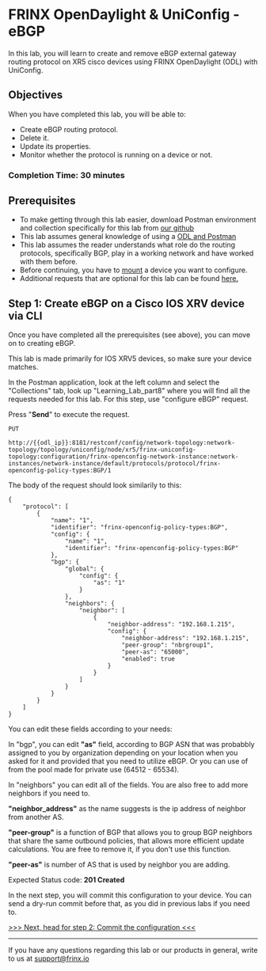 # FRINX OpenDaylight & UniConfig - eBGP

In this lab, you will learn to create and remove eBGP external gateway routing protocol on XR5 cisco devices using FRINX OpenDaylight (ODL) with UniConfig.

## Objectives

When you have completed this lab, you will be able to:

* Create eBGP routing protocol.
* Delete it.
* Update its properties.
* Monitor whether the protocol is running on a device or not.

### Completion Time: 30 minutes

## Prerequisites

* To make getting through this lab easier, download Postman environment and collection specifically for this lab from <a href="https://github.com/FRINXio/Postman/tree/carbon/development/learning_labs/part8">our github</a>
* This lab assumes general knowledge of using a <a href="https://frinxio.github.io/Learning-Labs/labs/01-labs-01-odl-uniconfig-first-steps/">ODL and Postman</a>
* This lab assumes the reader understands what role do the routing protocols, specifically BGP, play in a working network and have worked with them before.
* Before continuing, you have to <a href="https://frinxio.github.io/Learning-Labs/labs/01-labs-01-odl-uniconfig-first-steps/">mount</a> a device you want to configure.
* Additional requests that are optional for this lab can be found <a href="https://frinxio.github.io/Learning-Labs/labs/01-labs-01-odl-uniconfig-first-steps/">here.</a> 


## Step 1: Create eBGP on a Cisco IOS XRV device via CLI

Once you have completed all the prerequisites (see above), you can move on to creating eBGP.

This lab is made primarily for IOS XRV5 devices, so make sure your device matches.

In the Postman application, look at the left column and select the "Collections" tab, look up "Learning_Lab_part8" where you will find all the requests needed for this lab. For this step, use "configure eBGP" request.

Press "**Send**" to execute the request.

```
PUT

http://{{odl_ip}}:8181/restconf/config/network-topology:network-topology/topology/uniconfig/node/xr5/frinx-uniconfig-topology:configuration/frinx-openconfig-network-instance:network-instances/network-instance/default/protocols/protocol/frinx-openconfig-policy-types:BGP/1
```


The body of the request should look similarily to this:

```
{
    "protocol": [
        {
            "name": "1",
            "identifier": "frinx-openconfig-policy-types:BGP",
            "config": {
                "name": "1",
                "identifier": "frinx-openconfig-policy-types:BGP"
            },
            "bgp": {
                "global": {
                    "config": {
                        "as": "1"
                    }
                },
                "neighbors": {
                    "neighbor": [
                        {
                            "neighbor-address": "192.168.1.215",
                            "config": {
                                "neighbor-address": "192.168.1.215",
                                "peer-group": "nbrgroup1",
                                "peer-as": "65000",
                                "enabled": true
                            }
                        }
                    ]
                }
            }
        }
    ]
}
```
You can edit these fields according to your needs:

In "bgp", you can edit **"as"** field, according to BGP ASN that was probabbly assigned to you by organization depending on your location when you asked for it and provided that you need to utilize eBGP. Or you can use of from the pool made for private use (64512 - 65534).

In "neighbors" you can edit all of the fields. You are also free to add more neighbors if you need to.

**"neighbor_address"** as the name suggests is the ip address of neighbor from another AS. 

**"peer-group"** is a function of BGP that allows you to group BGP neighbors that share the same outbound policies, that allows more efficient update calculations. You are free to remove it, if you don't use this function.

**"peer-as"** is number of AS that is used by neighbor you are adding.


Expected Status code: **201 Created**

In the next step, you will commit this configuration to your device. You can send a dry-run commit before that, as you did in previous labs if you need to.

[>>> Next, head for step 2: Commit the configuration <<<](2.md)

---
If you have any questions regarding this lab or our products in general, write to us at [support@frinx.io](mailto:support@frinx.io)